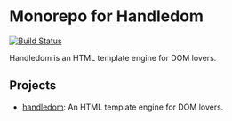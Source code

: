 # Monorepo for Handledom

[![Build Status](https://travis-ci.com/tomko-team/handledom.svg?branch=master)](https://travis-ci.com/tomko-team/handledom)

Handledom is an HTML template engine for DOM lovers.

## Projects

* [handledom](https://github.com/tomko-team/handledom/tree/master/handledom): An HTML template engine for DOM lovers.